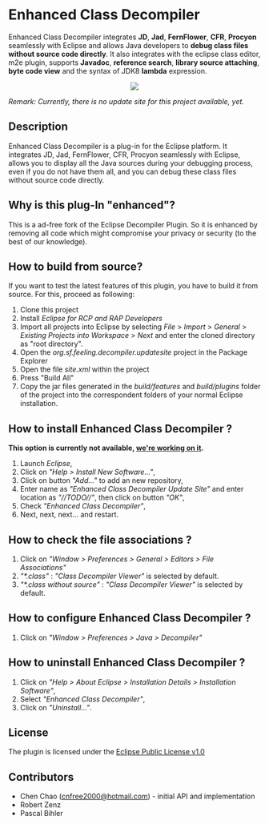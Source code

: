 # Enhanced Class Decompiler
Enhanced Class Decompiler integrates **JD**, **Jad**, **FernFlower**, **CFR**, **Procyon** seamlessly with Eclipse and allows Java developers to **debug class files without source code directly**. It also integrates with the eclipse class editor, m2e plugin, supports **Javadoc**,  **reference search**, **library source attaching**, **byte code view** and the syntax of JDK8 **lambda** expression.

<p align="center"><img src="https://pbi-qfs.github.io/ecd/doc//o_debug_class.png"></p>

*Remark: Currently, there is no update site for this project available, yet.*

## Description
Enhanced Class Decompiler is a plug-in for the Eclipse platform. It integrates JD, Jad, FernFlower, CFR, Procyon seamlessly with Eclipse, allows you to display all the Java sources during your debugging process, even if you do not have them all, and you can debug these class files without source code directly.

## Why is this plug-In "enhanced"?
This is a ad-free fork of the Eclipse Decompiler Plugin. So it is enhanced by removing all code which might compromise your privacy or security (to the best of our knowledge).

## How to build from source?

If you want to test the latest features of this plugin, you have to build it from source. For this, proceed as following:

1. Clone this project
2. Install _Eclipse for RCP and RAP Developers_
3. Import all projects into Eclipse by selecting _File_ > _Import_ > _General_ > _Existing Projects into Workspace_ > _Next_ and enter the cloned directory as "root directory".
4. Open the _org.sf.feeling.decompiler.updatesite_ project in the Package Explorer
5. Open the file _site.xml_ within the project
6. Press "Build All"
7. Copy the jar files generated in the _build/features_ and _build/plugins_ folder of the project into the correspondent folders of your normal Eclipse installation.


## How to install Enhanced Class Decompiler ?
**This option is currently not available, [we're working on it](https://github.com/pbi-qfs/ecd/issues/2).**
  1. Launch _Eclipse_,
  2. Click on _"Help > Install New Software..."_,
  3. Click on button _"Add..."_ to add an new repository,
  4. Enter name as _"Enhanced Class Decompiler Update Site"_ and enter location as _"//TODO//"_, then click on button _"OK"_,
  5. Check _"Enhanced Class Decompiler"_,
  6. Next, next, next... and restart.

## How to check the file associations ?
  1. Click on _"Window > Preferences > General > Editors > File Associations"_
  2. _"*.class"_ : _"Class Decompiler Viewer"_ is selected by default.
  3. _"*.class without source"_ : _"Class Decompiler Viewer"_ is selected by default.

## How to configure Enhanced Class Decompiler ?
  1. Click on _"Window > Preferences > Java > Decompiler"_

## How to uninstall Enhanced Class Decompiler ?
  1. Click on _"Help > About Eclipse > Installation Details > Installation Software"_,
  2. Select _"Enhanced Class Decompiler"_,
  3. Click on _"Uninstall..."_.

## License

The plugin is licensed under the [Eclipse Public License v1.0](http://www.eclipse.org/legal/epl-v10.html)

## Contributors

* Chen Chao (cnfree2000@hotmail.com) - initial API and implementation
* Robert Zenz
* Pascal Bihler
